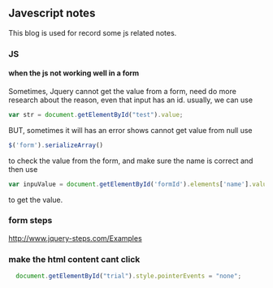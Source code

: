 ## Javescript notes

This blog is used for record some js related notes.

### JS

#### when the js not working well in a form

Sometimes, Jquery cannot get the value from a form, need do more research about the reason, 
even that input has an id. usually, we can use 
```js
var str = document.getElementById("test").value;
```
BUT, sometimes it will has an error shows cannot get value from null
use
```js 
$('form').serializeArray() 
```
to check the value from the form, and make sure the name is correct and then use

```js
var inpuValue = document.getElementById('formId').elements['name'].value;

```
to get the value.


### form steps
http://www.jquery-steps.com/Examples


### make the html content cant click
```js
  document.getElementById("trial").style.pointerEvents = "none";

```

